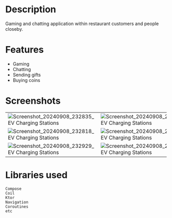 # Description
Gaming and chatting application within restaurant customers and people closeby.
# Features
 - Gaming
 - Chatting
 - Sending gifts
 - Buying coins
# Screenshots
|||||
|--- | ---| --- | ---|
|![Screenshot_20240908_232835_EV Charging Stations](https://github.com/user-attachments/assets/6bb299b2-0fad-4ac7-87da-b811995af390)|![Screenshot_20240908_232846_EV Charging Stations](https://github.com/user-attachments/assets/ad9b2c8c-5107-45d3-a1a3-9f86748a9f0b)|![Screenshot_20240908_232841_EV Charging Stations](https://github.com/user-attachments/assets/3b6418d1-1a3e-477d-9d76-44f25991fab0)|![Screenshot_20240908_232900_EV Charging Stations](https://github.com/user-attachments/assets/b20d5dd8-538a-4471-8b07-d6c1ef1049f9)|
|![Screenshot_20240908_232818_EV Charging Stations](https://github.com/user-attachments/assets/1a691170-0b7a-4545-be01-0f60fff681bf)|![Screenshot_20240908_232822_EV Charging Stations](https://github.com/user-attachments/assets/6ee40ca2-cccd-41d8-b314-e9d3eab1d76c)|![Screenshot_20240908_232908_EV Charging Stations](https://github.com/user-attachments/assets/158cc66b-df5c-4e7a-a9c4-084c07ed2352)|![Screenshot_20240908_232919_EV Charging Stations](https://github.com/user-attachments/assets/d5bcb60f-6c57-4d1b-9d45-d8db84362b5a)|
|![Screenshot_20240908_232929_EV Charging Stations](https://github.com/user-attachments/assets/52f58a5c-159f-4465-b5f7-7cc0665b8bc8)|![Screenshot_20240908_232945_EV Charging Stations](https://github.com/user-attachments/assets/ccb1b71a-b326-4210-b9c0-af818a59c665)|||

# Libraries used
```
Compose
Coil
Ktor
Navigation
Coroutines
etc
```

